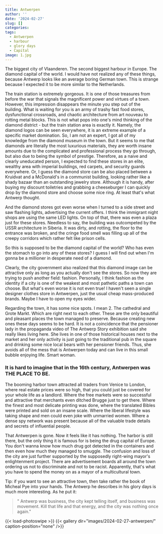 ```yaml
---
title: Antwerpen
author: ''
date: '2024-02-27'
slug: []
categories:
tags:
  - Antwerpen
  - harbour
  - glory days
  - Capital
image: 1.jpg
---
```


The biggest city of Vlaanderen. The second biggest harbour in Europe. The diamond capital of the world. I would have not realized any of these things, because Antwerp looks like an average boring German town. This is strange because I expected it to be more similar to the Netherlands.

The train station is extremely gorgeous. It is one of those treasures from before the war that signals the magnificent power and virtues of a town. However, this impression disappears the minute you step out of the building. What is waiting for you is an army of trashy fast food stores, dysfunctional crossroads, and chaotic architecture from art nouveau to rotting metal blocks. This is not what pops into one's mind thinking of the diamond district - but the train station area is exactly it. Namely, the diamond logos can be seen everywhere, it is an extreme example of a specific market domination. So, I am not an expert, I got all of my knowledge from the diamond museum in the town. But it seems to me that diamonds are literally the most luxurious materials, they are worth insane amounts due to the complicated and professional process they go through, but also due to being the symbol of prestige. Therefore, as a naive and clearly uneducated person, I expected to find these stores in an elite, wealthy area with imperial buildings, red carpets, and security guards everywhere. Or, I guess the diamond store can be also placed between a Kruidvat and a McDonald's in a communist building, looking rather like a shady bazaar than an outstanding jewelry store. Although it is handy, after buying my discount toiletries and grabbing a cheeseburger I can quickly drop by the diamond store and choose some nice ring. At least that's what Antwerp thought.

And the diamond stores got even worse when I turned to a side street and saw flashing lights, advertising the current offers. I think the immigrant night shops are using the same LED lights. On top of that, there was even a plaza just for these stores. Needless to say, the building was outcompeted by the USSR architecture in Siberia. It was dirty, and rotting, the floor to the entrance was broken, and the cringe food smell was filling up all of the creepy corridors which rather felt like prison cells.

So this is supposed to be the diamond capital of the world? Who has even the stomach to go into any of these stores? I guess I will find out when I'm gonna be a millioner in desperate need of a diamond.

Clearly, the city government also realized that this diamond image can be attractive only as long as you actually don't see the stores. So now they are trying to push another field: fashion. Personally, I think fashion as the identity if a city is one of the weakest and most pathetic paths a town can choose. But what's even worse it is not even true! I haven't seen a single designer clothes store in Antwerpen, just the usual cheap mass-produced brands. Maybe I have to open my eyes wider.

Regarding the town, it has some nice spots. I mean 2. The cathedral and Grote Markt. Which are right next to each other. These are the only beautiful and pleasant places the town managed to preserve. Because creating new ones these days seems to be hard. It is not a coincidence that the pensioner lady in the propaganda video of The Antwerp Story exhibition said she really likes living here. She lives in one of those historical houses next to the market and her only activity is just going to the traditional pub in the square and drinking some nice local bears with her pensioner friends. Thus, she avoids all of the mess that is Antwerpen today and can live in this small bubble enjoying life. Smart woman.

### It is hard to imagine that in the 16th century, Antwerpen was THE PLACE TO BE.

The booming harbor town attracted all traders from Venice to London, where real estate prices were so high, that you could just be covered for your whole life as a landlord. Where the free markets were so successful and attractive that merchants even ditched Brugge just to get there. Where the finest and most delicate printing was done, where the translated Bibles were printed and sold on an insane scale. Where the liberal lifestyle was taking shape and men could even joke with unmarried women. Where a dense spy network was present because all of the valuable trade details and secrets of influential people.

That Antwerpen is gone. Now it feels like it has nothing. The harbor is still there, but the only thing it is famous for is being the drug capital of Europe. You don't wanna know how much drug got detected in the containers and then even how much they managed to smuggle. The confusion and loss of the city are just further supported by the supposedly right-wing mayor's enlightenment project. There are advertisement boards all around the town ordering us not to discriminate and not to be racist. Apparently, that's what you have to spend the money on as a mayor of a multicultural town.

Tip: if you want to see an attractive town, then take rather the book of Micheal Pye into your hands. The Antwerp he describes in his glory days is much more interesting. As he put it:
>" Antwerp was business, the city kept telling itself, and business was movement. Kill that life and that energy, and the city was nothing once again."



{{< load-photoswipe >}}
{{< gallery dir="images/2024-02-27-antwerpen/" caption-position="none" />}}